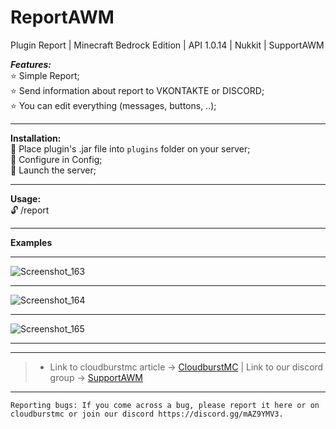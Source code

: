 # ReportAWM
Plugin Report | Minecraft Bedrock Edition | API 1.0.14 | Nukkit | SupportAWM

***Features:***<br />
:star: Simple Report;<br />
:star: Send information about report to VKONTAKTE or DISCORD;<br />
:star: You can edit everything (messages, buttons, ..);<br />

---

**Installation:**<br />
:black_square_button: Place plugin's .jar file into `plugins` folder on your server;<br />
:black_square_button: Configure in Config;<br />
:black_square_button: Launch the server;<br />

---

**Usage:**<br />
:unlock: /report <player> <br />

---

**Examples**

---

![Screenshot_163](https://user-images.githubusercontent.com/86683320/209436837-69157754-5055-4bb1-8401-e8e835f3f8bf.png)

---

![Screenshot_164](https://user-images.githubusercontent.com/86683320/209436849-a70da716-a4d6-4e0c-ae4b-59208f99c0fc.png)

---

![Screenshot_165](https://user-images.githubusercontent.com/86683320/209436866-38c8eab5-9829-44c6-84ef-2af687f91497.png)

---

---

> * Link to cloudburstmc article -> [CloudburstMC](wait) | Link to our discord group -> [SupportAWM](https://discord.gg/mAZ9YMV3)

---


```
Reporting bugs: If you come across a bug, please report it here or on cloudburstmc or join our discord https://discord.gg/mAZ9YMV3.
```
